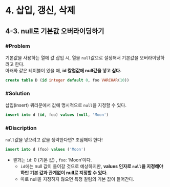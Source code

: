 # 4. 삽입, 갱신, 삭제
## 4-3. null로 기본값 오버라이딩하기

### #Problem
기본값을 사용하는 열에 값 삽입 시, 열을 `null`값으로 설정해서 기본값을 오버라이딩하려고 한다.<br>
아래와 같은 테이블이 있을 때, **id 칼럼값에 null값을 넣고 싶다.**

```sql
create table D (id integer default 0, foo VARCHAR(10))
```

### #Solution
삽입(insert) 쿼리문에서 값에 명시적으로 `null`을 지정할 수 있다.

```sql
insert into d (id, foo) values (null, 'Moon')
```

### #Discription
`null`값을 넣으려고 값을 생략한다면? 조심해야 한다!

```sql
insert into d (foo) values ('Moon')
```
- 결과는 `id`: 0 (기본 값) , `foo`: ‘Moon’이다.
    - `id`에는 null 값이 들어갈 것으로 예상하지만, **values 인자로 `null`을 지정해야하만 기본 값과 관계없이 null로 지정할 수 있다.**
    - 따로 null을 지정하지 않으면 특정 칼럼의 기본 값이 들어간다.